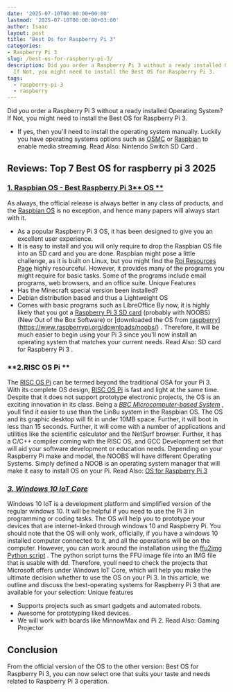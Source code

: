 ```yaml
---
date: '2025-07-10T00:00:00+00:00'
lastmod: '2025-07-10T00:00:00+03:00'
author: Isaac
layout: post
title: "Best Os for Raspberry Pi 3"
categories:
- Raspberry Pi 3
slug: /best-os-for-raspberry-pi-3/
description: Did you order a Raspberry Pi 3 without a ready installed Operating System?
  If Not, you might need to install the Best OS for Raspberry Pi 3.
tags: 
  - raspberry-pi-3
  - raspberry
---
```

Did you order a Raspberry Pi 3 without a ready installed Operating System? If Not, you might need to install the Best OS for Raspberry Pi 3.
- If yes, then you'll need to install the operating system manually.
Luckily you have operating systems options such as
[OSMC](https://osmc.tv)
or
[Raspbian](https://www.raspberrypi.org/downloads/raspbian/)
to enable media streaming. Read Also:
Nintendo Switch SD Card
.
## Reviews: Top 7 Best OS for raspberry pi 3 2025
### [**1. Raspbian OS - Best Raspberry Pi 3**** OS **](https://www.raspberrypi.org/downloads/raspbian/)
As always, the official release is always better in any class of products, and the
[Raspbian OS](https://www.raspberrypi.org/downloads/raspbian/)
is no exception, and hence many papers will always start with it.
- As a popular Raspberry Pi 3 OS, it has been designed to give you an excellent user experience.
- It is easy to install and you will only require to drop the Raspbian OS file into an SD card and you are done.
Raspbian might pose a little challenge, as it is built on Linux, but you might find the
[Rpi Resources Page](https://www.raspberrypi.org/resources/)
highly resourceful.
However, it provides many of the programs you might require for basic tasks. Some of the programs include email programs, web browsers, and an office suite.
Unique Features
- Has the Minecraft special version been installed?
- Debian distribution based and thus a Lightweight OS
- Comes with basic programs such as LibreOffice
By now, it is highly likely that you got a
[Raspberry Pi 3 SD card](https://pestpolicy.com/best-sd-card-for-[raspberry-pi-3](/posts/best-heatsink-for-raspberry-pi-3/)/)
(probably with NOOBS) (New Out of the Box Software) or
[downloaded the OS from [raspberry](/posts/best-raspberry-pi-3-starter-kits/)](https://www.raspberrypi.org/downloads/noobs/)
.
Therefore, it will be much easier to begin using your Pi 3 since you'll now install an operating system that matches your current needs. Read Also:
SD card for Raspberry Pi 3
.
### **2.RISC OS Pi **
The
[RISC OS Pi](https://www.riscosopen.org/content/downloads/raspberry-pi)
can be termed beyond the traditional OSA for your Pi 3. With its complete OS design,
[RISC OS Pi](https://www.riscosopen.org/content/downloads/raspberry-pi)
is fast and light at the same time.
Despite that it does not support prototype electronic projects, the OS is an exciting innovation in its class.
Being a
[*BBC Microcomputer-based System*](https://en.wikipedia.org/wiki/BBC_Micro)
, youll find it easier to use than the Lin8u system in the Raspbian OS.
The OS and its graphic desktop will fit in under 10MB space. Further, it will boot in less than 15 seconds.
Further, it will come with a number of applications and utilities like the scientific calculator and the NetSurf browser.
Further, it has a C/C++ compiler coming with the RISC OS, and
GCC Development set
that will aid your software development or education needs.
Depending on your Raspberry Pi make and model, the NOOBS will have different Operating Systems. Simply defined a NOOB is an operating system manager that will make it easy to install OS on your Pi.
Read Also:
[OS for Raspberry Pi 3](https://pestpolicy.com/best-os-for-raspberry-pi-3/)
### [*3. Windows 10 IoT Core*](https://www.microsoft.com/en-us/download/details.aspx?id=53360)
Windows 10 IoT
is a development platform and simplified version of the regular windows 10. It will be helpful if you need to use the Pi 3 in programming or coding tasks.
The OS will help you to prototype your devices that are internet-linked through windows 10 and Raspberry Pi.
You should note that the OS will only work, officially, if you have a windows 10 installed computer connected to it, and all the operations will be on the computer.
However, you can work around the installation using the
[ffu2img Python script](https://github.com/t0x0/random/wiki/ffu2img)
. The python script turns the FFU image file into an IMG file that is usable with dd.
Therefore, youll need to check the projects that Microsoft offers under Windows IoT Core, which will help you make the ultimate decision whether to use the OS on your Pi 3.
In this article, we outline and discuss the best-operating systems for Raspberry Pi 3 that are available for your selection:
Unique features
- Supports projects such as smart gadgets and automated robots.
- Awesome for prototyping liked devices.
- We will work with boards like MinnowMax and Pi 2.
Read Also:
Gaming Projector
## Conclusion
From the official version of the OS to the other version: Best OS for Raspberry Pi 3, you can now select one that suits your taste and needs related to Raspberry Pi 3 operation.
